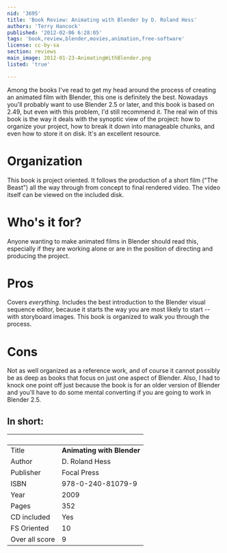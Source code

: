 ```yaml
---
nid: '3695'
title: 'Book Review: Animating with Blender by D. Roland Hess'
authors: 'Terry Hancock'
published: '2012-02-06 6:28:05'
tags: 'book,review,blender,movies,animation,free-software'
license: cc-by-sa
section: reviews
main_image: 2012-01-23-AnimatingWithBlender.png
listed: 'true'

---
```

<!-- Book Review: Animating with Blender by D. Roland Hess -->

Among the books I've read to get my head around the process of creating an animated film with Blender, this one is definitely the best. Nowadays you'll probably want to use Blender 2.5 or later, and this book is based on 2.49, but even with this problem, I'd still recommend it. The real win of this book is the way it deals with the synoptic view of the project: how to organize your project, how to break it down into manageable chunks, and even how to store it on disk. It's an excellent resource.

<!--break-->

# Organization

This book is project oriented. It follows the production of a short film ("The Beast") all the way through from concept to final rendered video. The video itself can be viewed on the included disk.

# Who's it for?

Anyone wanting to make animated films in Blender should read this, especially if they are working alone or are in the position of directing and producing the project.

# Pros

Covers _everything_. Includes the best introduction to the Blender visual sequence editor, because it starts the way you are most likely to start -- with storyboard images. This book is organized to walk you through the process.

# Cons

Not as well organized as a reference work, and of course it cannot possibly be as deep as books that focus on just one aspect of Blender. Also, I had to knock one point off just because the book is for an older version of Blender and you'll have to do some mental converting if you are going to work in Blender 2.5.


## In short:

` `             | ` `
----------------|-------------
Title           |   **Animating with Blender**
Author          |   D. Roland Hess
Publisher       |   Focal Press
ISBN            |   978-0-240-81079-9
Year            |   2009
Pages           |   352
CD included     |   Yes
FS Oriented     |    10
Over all score  |    9

